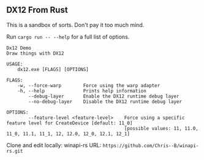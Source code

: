 
## DX12 From Rust

This is a sandbox of sorts. Don't pay it too much mind.

Run `cargo run -- --help` for a full list of options.

```
Dx12 Demo
Draw things with DX12

USAGE:
    dx12.exe [FLAGS] [OPTIONS]

FLAGS:
    -w, --force-warp        Force using the warp adapter
    -h, --help              Prints help information
        --debug-layer       Enable the DX12 runtime debug layer
        --no-debug-layer    Disable the DX12 runtime debug layer

OPTIONS:
        --feature-level <feature-level>    Force using a specific feature level for CreateDevice [default: 11_0]
                                           [possible values: 11, 11.0, 11_0, 11.1, 11_1, 12, 12.0, 12_0, 12.1, 12_1]
```


Clone and edit locally:
winapi-rs URL: `https://github.com/Chris--B/winapi-rs.git`

